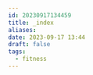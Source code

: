 ```yaml
---
id: 20230917134459
title: _index
aliases: 
date: 2023-09-17 13:44
draft: false
tags:
  - fitness
---
```

